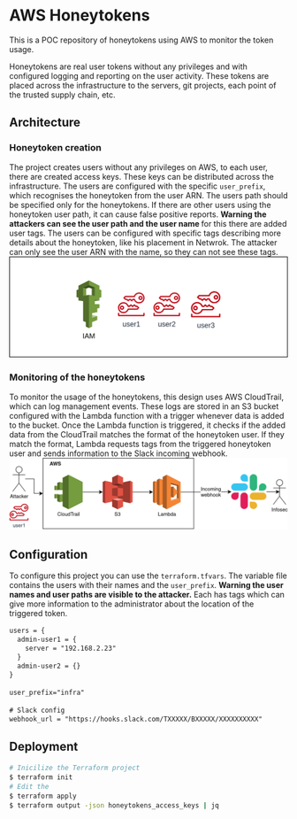 # AWS Honeytokens
This is a POC repository of honeytokens using AWS to monitor the token usage.

Honeytokens are real user tokens without any privileges and with configured logging and reporting on the user activity.
These tokens are placed across the infrastructure to the servers, git projects, each point of the trusted supply chain, etc. 

## Architecture

### Honeytoken creation
The project creates users without any privileges on AWS, to each user, there are created access keys. These keys can be distributed across the infrastructure.
The users are configured with the specific `user_prefix`, which recognises the honeytoken from the user ARN. 
The users path should be specified only for the honeytokens. If there are other users using the honeytoken user path, it can cause false positive reports.
<b> Warning the attackers can see the user path and the user name </b> for this there are added user tags.
The users can be configured with specific tags describing more details about the honeytoken, like his placement in Netwrok.
The attacker can only see the user ARN with the name, so they can not see these tags.
![](docs/iam.png)

### Monitoring of the honeytokens
To monitor the usage of the honeytokens, this design uses AWS CloudTrail, which can log management events.
These logs are stored in an S3 bucket configured with the Lambda function with a trigger whenever data is added to the bucket.
Once the Lambda function is triggered, it checks if the added data from the CloudTrail matches the format of the honeytoken user.
If they match the format, Lambda requests tags from the triggered honeytoken user and sends information to the Slack incoming webhook. 
![](docs/infra.png)

## Configuration
To configure this project you can use the `terraform.tfvars`.
The variable file contains the users with their names and the `user_prefix`.
<b>Warning the user names and user paths are visible to the attacker.</b>
Each has tags which can give more information to the administrator about the location
of the triggered token.
```
users = {
  admin-user1 = {
    server = "192.168.2.23"
  }
  admin-user2 = {}
}

user_prefix="infra"

# Slack config
webhook_url = "https://hooks.slack.com/TXXXXX/BXXXXX/XXXXXXXXXX"
```
## Deployment

```bash
# Inicilize the Terraform project
$ terraform init
# Edit the 
$ terraform apply
$ terraform output -json honeytokens_access_keys | jq
```

